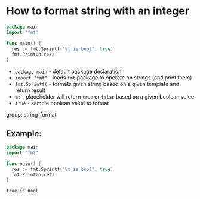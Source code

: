 # How to format string with an integer

```go
package main
import "fmt"

func main() {
  res := fmt.Sprintf("%t is bool", true)
  fmt.PrintLn(res)
}
```

- `package main` - default package declaration
- `import "fmt"` - loads `fmt` package to operate on strings (and print them)
- `fmt.Sprintf(` - formats given string based on a given template and return result
- `%t` - placeholder will return `true` or `false` based on a given boolean value
- `true` - sample boolean value to format

group: string_format

## Example: 
```go
package main
import "fmt"

func main() {
  res := fmt.Sprintf("%t is bool", true)
  fmt.Println(res)
}
```
```
true is bool

```

